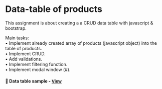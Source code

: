 
# Data-table of products

This assignment is about creating a a CRUD data table with javascript & bootstrap.

Main tasks:
<br>• Implement already created array of products (javascript object) into the table of products.
<br>• Implement CRUD.
<br>• Add validations.
<br>• Implement filtering function.
<br>• Implement modal window (#).

<h4>🔹  Data table sample - <a href="https://simonakom.github.io/crud-products-data-table/index.html" style="font-size:small;">View</a><h4>
